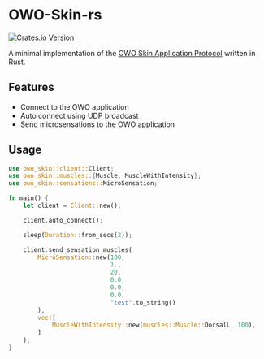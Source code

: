 # OWO-Skin-rs

[![Crates.io Version](https://img.shields.io/crates/v/owo-skin-rs)](https://crates.io/crates/owo-skin-rs)

A minimal implementation of the [OWO Skin Application Protocol](https://owogame.com/) written in Rust.

## Features
- Connect to the OWO application
- Auto connect using UDP broadcast
- Send microsensations to the OWO application

## Usage
```rust
use owo_skin::client::Client;
use owo_skin::muscles::{Muscle, MuscleWithIntensity};
use owo_skin::sensations::MicroSensation;

fn main() {
    let client = Client::new();

    client.auto_connect();

    sleep(Duration::from_secs(2));

    client.send_sensation_muscles(
        MicroSensation::new(100,
                            1.,
                            20,
                            0.0,
                            0.0,
                            0.0,
                            "test".to_string()
        ),
        vec![
            MuscleWithIntensity::new(muscles::Muscle::DorsalL, 100),
        ]
    );
}
```
